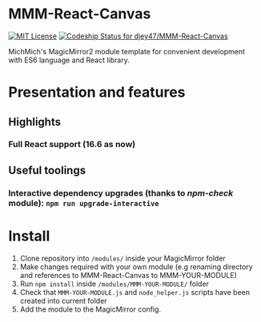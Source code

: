 # MMM-React-Canvas
[ ![MIT License](https://img.shields.io/badge/license-MIT-blue.svg)](http://choosealicense.com/licenses/mit)
[ ![Codeship Status for djey47/MMM-React-Canvas](https://app.codeship.com/projects/80f07310-e0dc-0136-0336-2acefbaa2182/status?branch=master)](https://app.codeship.com/projects/318624)

MichMich's MagicMirror2 module template for convenient development with ES6 language and React library.

# Presentation and features

## Highlights
### Full React support (16.6 as now)

## Useful toolings
### Interactive dependency upgrades (thanks to *npm-check* module): `npm run upgrade-interactive`

# Install

1. Clone repository into `/modules/` inside your MagicMirror folder
2. Make changes required with your own module (e.g renaming directory and references to MMM-React-Canvas to MMM-YOUR-MODULE)
3. Run `npm install` inside `/modules/MMM-YOUR-MODULE/` folder
4. Check that `MMM-YOUR-MODULE.js` and `node_helper.js` scripts have been created into current folder
5. Add the module to the MagicMirror config.
